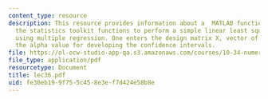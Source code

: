 ```yaml
---
content_type: resource
description: This resource provides information about a  MATLAB function tha employs
  the statistics toolkit functions to perform a simple linear least squares data fit
  using multiple regression. One enters the design matrix X, vector of values y, and
  the alpha value for developing the confidence intervals.
file: https://ol-ocw-studio-app-qa.s3.amazonaws.com/courses/10-34-numerical-methods-applied-to-chemical-engineering-fall-2005/fe30eb199f755c458e3ef7d424e58b8e_lec36.pdf
file_type: application/pdf
resourcetype: Document
title: lec36.pdf
uid: fe30eb19-9f75-5c45-8e3e-f7d424e58b8e
---
```

